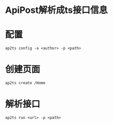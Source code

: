 # ApiPost解析成ts接口信息

# 配置
```
ap2ts config -a <author> -p <path>
```

# 创建页面
```
ap2ts create /Home
```

# 解析接口
```
ap2ts run <url> -p <path>
```